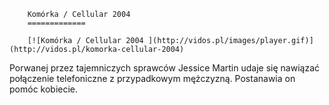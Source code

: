 
        Komórka / Cellular 2004 
        =============
        
        [![Komórka / Cellular 2004 ](http://vidos.pl/images/player.gif)](http://vidos.pl/komorka-cellular-2004)
        
        
 Porwanej przez tajemniczych sprawców Jessice Martin udaje się nawiązać połączenie telefoniczne z przypadkowym mężczyzną. Postanawia on pomóc kobiecie.
    